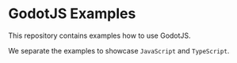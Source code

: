 # GodotJS Examples 

This repository contains examples how to use GodotJS.

We separate the examples to showcase ``JavaScript`` and `TypeScript`.
